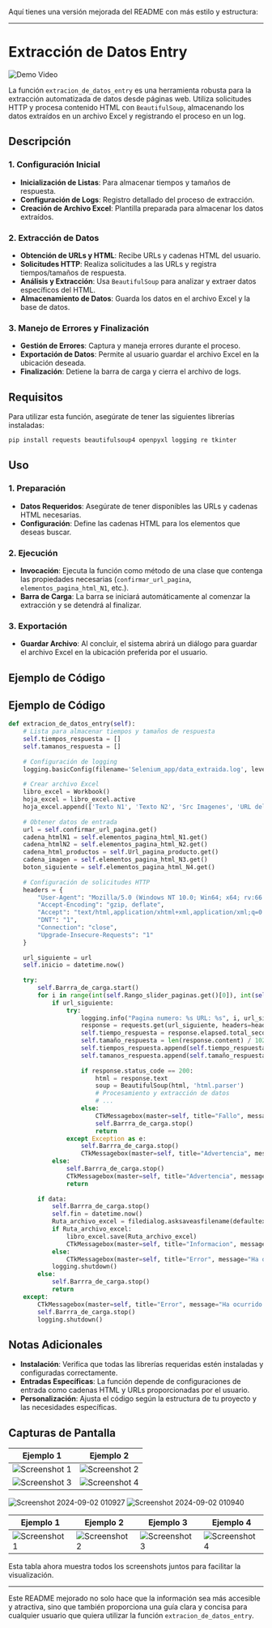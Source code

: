 Aquí tienes una versión mejorada del README con más estilo y estructura:

---

# Extracción de Datos Entry

![Demo Video](https://github.com/user-attachments/assets/ba6fe74e-4529-447c-803b-e01692153038)

La función `extracion_de_datos_entry` es una herramienta robusta para la extracción automatizada de datos desde páginas web. Utiliza solicitudes HTTP y procesa contenido HTML con `BeautifulSoup`, almacenando los datos extraídos en un archivo Excel y registrando el proceso en un log.

## Descripción

### 1. Configuración Inicial

- **Inicialización de Listas**: Para almacenar tiempos y tamaños de respuesta.
- **Configuración de Logs**: Registro detallado del proceso de extracción.
- **Creación de Archivo Excel**: Plantilla preparada para almacenar los datos extraídos.

### 2. Extracción de Datos

- **Obtención de URLs y HTML**: Recibe URLs y cadenas HTML del usuario.
- **Solicitudes HTTP**: Realiza solicitudes a las URLs y registra tiempos/tamaños de respuesta.
- **Análisis y Extracción**: Usa `BeautifulSoup` para analizar y extraer datos específicos del HTML.
- **Almacenamiento de Datos**: Guarda los datos en el archivo Excel y la base de datos.

### 3. Manejo de Errores y Finalización

- **Gestión de Errores**: Captura y maneja errores durante el proceso.
- **Exportación de Datos**: Permite al usuario guardar el archivo Excel en la ubicación deseada.
- **Finalización**: Detiene la barra de carga y cierra el archivo de logs.

## Requisitos

Para utilizar esta función, asegúrate de tener las siguientes librerías instaladas:

```bash
pip install requests beautifulsoup4 openpyxl logging re tkinter
```

## Uso

### 1. Preparación

- **Datos Requeridos**: Asegúrate de tener disponibles las URLs y cadenas HTML necesarias.
- **Configuración**: Define las cadenas HTML para los elementos que deseas buscar.

### 2. Ejecución

- **Invocación**: Ejecuta la función como método de una clase que contenga las propiedades necesarias (`confirmar_url_pagina`, `elementos_pagina_html_N1`, etc.).
- **Barra de Carga**: La barra se iniciará automáticamente al comenzar la extracción y se detendrá al finalizar.

### 3. Exportación

- **Guardar Archivo**: Al concluir, el sistema abrirá un diálogo para guardar el archivo Excel en la ubicación preferida por el usuario.

## Ejemplo de Código

## Ejemplo de Código

```python
def extracion_de_datos_entry(self):
    # Lista para almacenar tiempos y tamaños de respuesta
    self.tiempos_respuesta = []
    self.tamanos_respuesta = []
    
    # Configuración de logging
    logging.basicConfig(filename='Selenium_app/data_extraida.log', level=logging.INFO, format='%(asctime)s - %(levelname)s - %(message)s')
    
    # Crear archivo Excel
    libro_excel = Workbook()
    hoja_excel = libro_excel.active
    hoja_excel.append(['Texto N1', 'Texto N2', 'Src Imagenes', 'URL del producto'])
    
    # Obtener datos de entrada
    url = self.confirmar_url_pagina.get()
    cadena_htmlN1 = self.elementos_pagina_html_N1.get()
    cadena_htmlN2 = self.elementos_pagina_html_N2.get()
    cadena_html_productos = self.Url_pagina_producto.get()
    cadena_imagen = self.elementos_pagina_html_N3.get()
    boton_siguiente = self.elementos_pagina_html_N4.get()
    
    # Configuración de solicitudes HTTP
    headers = {
        "User-Agent": "Mozilla/5.0 (Windows NT 10.0; Win64; x64; rv:66.0) Gecko/20100101 Firefox/66.0",
        "Accept-Encoding": "gzip, deflate",
        "Accept": "text/html,application/xhtml+xml,application/xml;q=0.9,*/*;q=0.8",
        "DNT": "1",
        "Connection": "close",
        "Upgrade-Insecure-Requests": "1"
    }
    
    url_siguiente = url
    self.inicio = datetime.now()
    
    try:
        self.Barrra_de_carga.start()
        for i in range(int(self.Rango_slider_paginas.get()[0]), int(self.Rango_slider_paginas.get()[1]) + 1):
            if url_siguiente:
                try:
                    logging.info("Pagina numero: %s URL: %s", i, url_siguiente)
                    response = requests.get(url_siguiente, headers=headers)
                    self.tiempo_respuesta = response.elapsed.total_seconds()
                    self.tamaño_respuesta = len(response.content) / 1024
                    self.tiempos_respuesta.append(self.tiempo_respuesta)
                    self.tamanos_respuesta.append(self.tamaño_respuesta)
                    
                    if response.status_code == 200:
                        html = response.text
                        soup = BeautifulSoup(html, 'html.parser')
                        # Procesamiento y extracción de datos
                        # ...
                    else:
                        CTkMessagebox(master=self, title="Fallo", message="Hubo un fallo al contactar con la pagina", icon="warning")
                        self.Barrra_de_carga.stop()
                        return
                except Exception as e:
                    self.Barrra_de_carga.stop()
                    CTkMessagebox(master=self, title="Advertencia", message=f"Fallo en el proceso de extraccion:\n\n{e}", icon="warning", option_1="Cancelar", option_2="Reintentar")
            else:
                self.Barrra_de_carga.stop()
                CTkMessagebox(master=self, title="Advertencia", message="Fallo en el proceso de extraccion", icon="warning", option_1="Cancelar", option_2="Reintentar")
                return
        
        if data:
            self.Barrra_de_carga.stop()
            self.fin = datetime.now()
            Ruta_archivo_excel = filedialog.asksaveasfilename(defaultextension=".xlsx", filetypes=[("Archivos Excel", "*.xlsx")])
            if Ruta_archivo_excel:
                libro_excel.save(Ruta_archivo_excel)
                CTkMessagebox(master=self, title="Informacion", message="Se ha exportado el documento de excel correctamente")
            else:
                CTkMessagebox(master=self, title="Error", message="Ha ocurrido un error al exportar el documento de excel", icon="cancel")
            logging.shutdown()
        else:
            self.Barrra_de_carga.stop()
            return
    except:
        CTkMessagebox(master=self, title="Error", message="Ha ocurrido un error", icon="cancel")
        self.Barrra_de_carga.stop()
        logging.shutdown()
```

## Notas Adicionales

- **Instalación**: Verifica que todas las librerías requeridas estén instaladas y configuradas correctamente.
- **Entradas Específicas**: La función depende de configuraciones de entrada como cadenas HTML y URLs proporcionadas por el usuario.
- **Personalización**: Ajusta el código según la estructura de tu proyecto y las necesidades específicas.

## Capturas de Pantalla

| Ejemplo 1 | Ejemplo 2 |
|-----------|-----------|
| ![Screenshot 1](https://github.com/user-attachments/assets/3f8a4272-de68-47ff-9851-28e921369dc4) | ![Screenshot 2](https://github.com/user-attachments/assets/68b0ce51-fa96-4562-8d8e-b6c373da7845) |
| ![Screenshot 3](https://github.com/user-attachments/assets/87ea04f2-e7f8-4558-a09d-00f1fe97ac5d) | ![Screenshot 4](https://github.com/user-attachments/assets/02fa4548-eb04-445e-b72f-ae9c87165e16) |


![Screenshot 2024-09-02 010927](https://github.com/user-attachments/assets/baf882aa-eaad-4d5d-b42e-8478578f2c18)
![Screenshot 2024-09-02 010940](https://github.com/user-attachments/assets/fb90903e-9d1d-4bcd-b377-6f42ecca9248)



| Ejemplo 1 | Ejemplo 2 | Ejemplo 3 | Ejemplo 4 |
|-----------|-----------|-----------|-----------|
| ![Screenshot 1](https://github.com/user-attachments/assets/3f8a4272-de68-47ff-9851-28e921369dc4) | ![Screenshot 2](https://github.com/user-attachments/assets/68b0ce51-fa96-4562-8d8e-b6c373da7845) | ![Screenshot 3](https://github.com/user-attachments/assets/baf882aa-eaad-4d5d-b42e-8478578f2c18) | ![Screenshot 4](https://github.com/user-attachments/assets/fb90903e-9d1d-4bcd-b377-6f42ecca9248) |

Esta tabla ahora muestra todos los screenshots juntos para facilitar la visualización.


---

Este README mejorado no solo hace que la información sea más accesible y atractiva, sino que también proporciona una guía clara y concisa para cualquier usuario que quiera utilizar la función `extracion_de_datos_entry`.
